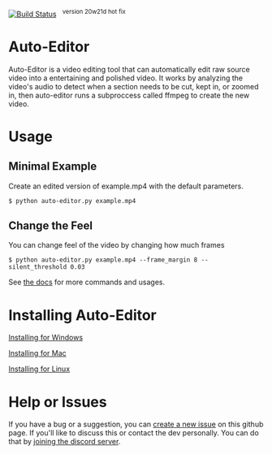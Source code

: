 [![Build Status](https://travis-ci.com/WyattBlue/auto-editor.svg?branch=master)](https://travis-ci.com/WyattBlue/auto-editor)
 &nbsp;&nbsp;<sup>version 20w21d hot fix
# Auto-Editor
Auto-Editor is a video editing tool that can automatically edit raw source video into a entertaining and polished video.
It works by analyzing the video's audio to detect when a section needs to be cut, kept in, or zoomed in, then auto-editor runs a subproccess called ffmpeg to create the new video.

# Usage
## Minimal Example

Create an edited version of example.mp4 with the default parameters.
```console
$ python auto-editor.py example.mp4
```

## Change the Feel
You can change feel of the video by changing how much frames

```console
$ python auto-editor.py example.mp4 --frame_margin 8 --silent_threshold 0.03
```

See [the docs](/github%20resources/docs.md) for more commands and usages.


# Installing Auto-Editor
[Installing for Windows](/github%20resources/install_win.md)

[Installing for Mac](/github%20resources/install_mac.md)

[Installing for Linux](/github%20resources/install_lin.md)

# Help or Issues
If you have a bug or a suggestion, you can [create a new issue](https://github.com/WyattBlue/auto-editor/issues/new) on this github page. If you'll like to discuss this or contact the dev personally. You can do that by [joining the discord server](https://discord.com/invite/kMHAWJJ).
